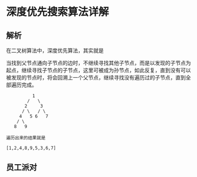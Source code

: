 # 深度优先搜索算法详解

## 解析

在二叉树算法中，深度优先算法，其实就是

当找到父节点通向子节点的边时，不继续寻找其他子节点，而是以发现的子节点为起点，继续寻找子节点的子节点，这里可被成为孙节点，如此反复，直到没有可以被发现的节点时，将会回溯上一个父节点，继续寻找没有遍历过的子节点，直到全部遍历完成。


```
          1
        /   \
       2     3
      / \   / \
     4   5 6   7
    / \    
   8   9

遍历出来的结果就是

[1,2,4,8,9,5,3,6,7]
```

## 员工派对

